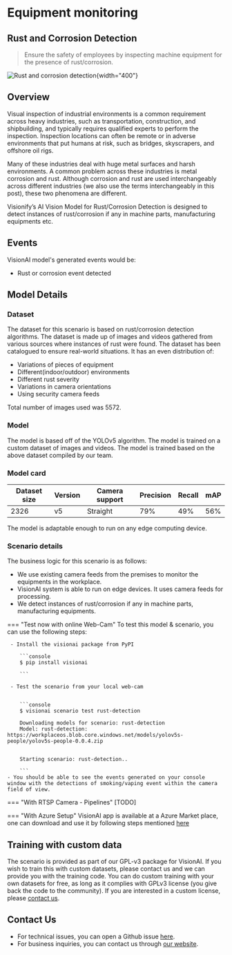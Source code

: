 # **Equipment monitoring**

## **Rust and Corrosion Detection** 

> Ensure the safety of employees by inspecting machine equipment for the presence of rust/corrosion. 

![Rust and corrosion detection](https://visionai.azureedge.net/docs-images/docs-visionify-version1.0-23March23/rustcorrosion_collage.jpg "Detection of Rust/Corrosion!"){width="400"}

## Overview 

Visual inspection of industrial environments is a common requirement across heavy industries, such as transportation, construction, and shipbuilding, and typically requires qualified experts to perform the inspection. Inspection locations can often be remote or in adverse environments that put humans at risk, such as bridges, skyscrapers, and offshore oil rigs. 

Many of these industries deal with huge metal surfaces and harsh environments. A common problem across these industries is metal corrosion and rust. Although corrosion and rust are used interchangeably across different industries (we also use the terms interchangeably in this post), these two phenomena are different. 

Visionify’s AI Vision Model for Rust/Corrosion Detection is designed to detect instances of rust/corrosion if any in machine parts, manufacturing equipments etc. 

## Events

VisionAI model's generated events would be:

- Rust or corrosion event detected


## Model Details 
### Dataset

The dataset for this scenario is based on rust/corrosion detection algorithms. The dataset is made up of images and videos gathered from various sources where instances of rust were found. The dataset has been catalogued to ensure real-world situations. It has an even distribution of:

- Variations of pieces of equipment
- Different(indoor/outdoor) environments
- Different rust severity
- Variations in camera orientations
- Using security camera feeds

Total number of images used was 5572.

### Model

The model is based off of the YOLOv5 algorithm. The model is trained on a custom dataset of images and videos. The model is trained based on the above dataset compiled by our team.

### Model card

 <div class="table">
    <table class="fl-table">
        <thead>
        <tr><th>Dataset size</th>
            <th>Version</th>
            <th>Camera support</th>
            <th>Precision</th>
            <th>Recall</th>
            <th> mAP  </th>  
        </thead>
        <tbody>
        <tr>
            <td>2326</td>
            <td>v5</td>
            <td>Straight</td>
            <td>79%</td>
            <td>49%</td>
            <td>56%</td>
        </tr>
        </tbody>
    </table>
</div>


The model is adaptable enough to run on any edge computing device.

### Scenario details

The business logic for this scenario is as follows: 

- We use existing camera feeds from the premises to monitor the equipments in the workplace. 
- VisionAI system is able to run on edge devices. It uses camera feeds for processing. 
- We detect instances of rust/corrosion if any in machine parts, manufacturing equipments.

=== "Test now with online Web-Cam"
     To test this model & scenario, you can use the following steps:

     - Install the visionai package from PyPI
     
        ```console
        $ pip install visionai
        
        ```
     
     - Test the scenario from your local web-cam
     

        ```console
        $ visionai scenario test rust-detection

        Downloading models for scenario: rust-detection
        Model: rust-detection: https://workplaceos.blob.core.windows.net/models/yolov5s-people/yolov5s-people-0.0.4.zip
        

        Starting scenario: rust-detection..

        ```
    - You should be able to see the events generated on your console window with the detections of smoking/vaping event within the camera field of view.

=== "With RTSP Camera - Pipelines"
     [TODO]
 
=== "With Azure Setup"
     VisionAI app is available at a Azure Market place, one can download and use it by following steps mentioned [here](../overview/azure-managed-app.md)




## Training with custom data

The scenario is provided as part of our GPL-v3 package for VisionAI. If you wish to train this with custom datasets, please contact us and we can provide you with the training code. You can do custom training with your own datasets for free, as long as it complies with GPLv3 license (you give back the code to the community). If you are interested in a custom license, please [contact us](../company/contact.md).


## Contact Us

- For technical issues, you can open a Github issue [here](https://github.com/visionify/visionai).
- For business inquiries, you can contact us through [our website](https://visionify.ai/contact-us/).

